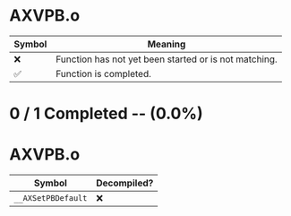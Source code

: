 # AXVPB.o
| Symbol | Meaning 
| ------------- | ------------- 
| :x: | Function has not yet been started or is not matching. 
| :white_check_mark: | Function is completed. 


# 0 / 1 Completed -- (0.0%)
# AXVPB.o
| Symbol | Decompiled? |
| ------------- | ------------- |
| `__AXSetPBDefault` | :x: |
